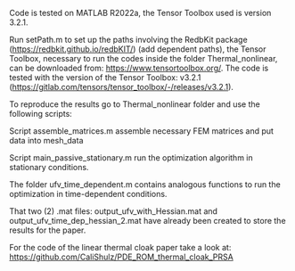 Code is tested on MATLAB R2022a, the Tensor Toolbox used is version 3.2.1.

Run setPath.m to set up the paths involving the RedbKit package (https://redbkit.github.io/redbKIT/) (add dependent paths), the Tensor Toolbox, necessary to run the codes inside the folder Thermal_nonlinear, can be downloaded from: https://www.tensortoolbox.org/. The code is tested with the version of the Tensor Toolbox: v3.2.1 (https://gitlab.com/tensors/tensor_toolbox/-/releases/v3.2.1).

To reproduce the results go to Thermal_nonlinear folder and use the following scripts:

Script assemble_matrices.m  assemble necessary FEM matrices and put data into mesh_data  

Script main_passive_stationary.m run the optimization algorithm in stationary conditions.

The folder ufv_time_dependent.m contains analogous functions to run the optimization in time-dependent conditions.

That two (2) .mat files: output_ufv_with_Hessian.mat and output_ufv_time_dep_hessian_2.mat have already been created to store the results for the paper.

For the code of the linear thermal cloak paper take a look at: https://github.com/CaliShulz/PDE_ROM_thermal_cloak_PRSA
